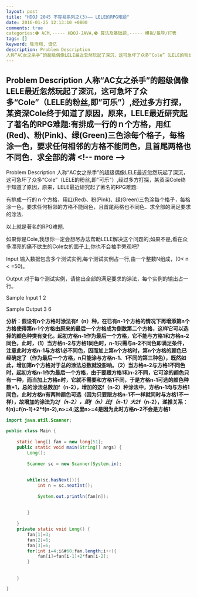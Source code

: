 ```yaml
---
layout: post
title: "HDOJ 2045 不容易系列之(3)—— LELE的RPG难题"
date: 2016-01-25 12:13:10 +0800
comments: true
categories:❶ ACM,----- HDOJ-JAVA,❺ 算法及基础题,----- 模拟/推导/打表
tags: []
keyword: 陈浩翔, 谙忆
description: Problem Description 
人称“AC女之杀手”的超级偶像LELE最近忽然玩起了深沉，这可急坏了众多“Cole”（LELE的粉丝,即”可乐”）,经过多方打探，某资深Cole终于知道了原因，原来，LELE最近研究起了著名的RPG难题:有排成一行的ｎ个方格，用红(Red)、粉(Pink)、绿(Green)三色涂每个格子，每格涂一色，要求任何相邻的方格不能同色，且首尾两格也不同色．求全部的满 
---
```



Problem Description 
人称“AC女之杀手”的超级偶像LELE最近忽然玩起了深沉，这可急坏了众多“Cole”（LELE的粉丝,即”可乐”）,经过多方打探，某资深Cole终于知道了原因，原来，LELE最近研究起了著名的RPG难题:有排成一行的ｎ个方格，用红(Red)、粉(Pink)、绿(Green)三色涂每个格子，每格涂一色，要求任何相邻的方格不能同色，且首尾两格也不同色．求全部的满
&#60;!-- more --&#62;
----------

Problem Description
人称“AC女之杀手”的超级偶像LELE最近忽然玩起了深沉，这可急坏了众多“Cole”（LELE的粉丝,即"可乐"）,经过多方打探，某资深Cole终于知道了原因，原来，LELE最近研究起了著名的RPG难题:

有排成一行的ｎ个方格，用红(Red)、粉(Pink)、绿(Green)三色涂每个格子，每格涂一色，要求任何相邻的方格不能同色，且首尾两格也不同色．求全部的满足要求的涂法.

以上就是著名的RPG难题.

如果你是Cole,我想你一定会想尽办法帮助LELE解决这个问题的;如果不是,看在众多漂亮的痛不欲生的Cole女的面子上,你也不会袖手旁观吧?


 

Input
输入数据包含多个测试实例,每个测试实例占一行,由一个整数N组成，(0&#60; n &#60; =50)。

 

Output
对于每个测试实例，请输出全部的满足要求的涂法，每个实例的输出占一行。

 

Sample Input
1
2
 

Sample Output
3
6


**分析：假设有n个方格时涂法有f（n）种，在已有n-1个方格的情况下再增添第n个方格使得第n-1个方格由原来的最后一个方格成为倒数第二个方格，这样它可以选择的颜色种类有变化。起初方格n-1作为最后一个方格，它不能与方格1和方格n-2同色，此时，（1）当方格n-2与方格1同色时，n-1只需与n-2不同色即满足条件，注意此时方格n-1与方格1必不同色，因而加上第n个方格时，第n个方格的颜色已经确定了（作为最后一个方格，n只能涂与方格n-1、1不同的第三种色），既然如此，增加第n个方格对于总的涂法总数就没影响。（2）当方格n-2与方格1不同色时，起初方格n-1作为最后一个方格，由于要跟方格1和n-2不同，它可涂的颜色只有一种，而当加上方格n时，它就不需要和方格1不同，于是方格n-1可选的颜色种数+1，总的涂法总数加f（n-2），增加的这f（n-2）种涂法中，方格n-1均与方格1同色，此时方格n有两种颜色可选（因为只要跟方格n-1不一样就同时与方格1不一样），故增加的涂法为2*f（n-2），即f（n）比f（n-1）大2*f（n-2），递推关系：f(n)=f(n-1)+2*f(n-2),n>=4;这里n>=4是因为此时方格n-2不会是方格1**


```java
import java.util.Scanner;

public class Main {
    
    static long[] fan = new long[51];
    public static void main(String[] args) {
        Long();
        
        Scanner sc = new Scanner(System.in);
        
        
        while(sc.hasNext()){
            int n = sc.nextInt();
            
            System.out.println(fan[n]);
            
            
        }
        
    }
    private static void Long() {
        fan[1]=3;
        fan[2]=6;
        fan[3]=6;
        for(int i=4;i&#60;fan.length;i++){
            fan[i]=fan[i-1]+2*fan[i-2];
        }
        
        
    }

}

```
